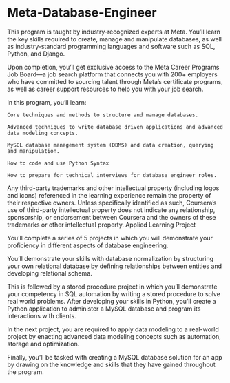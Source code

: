 # Meta-Database-Engineer
This program is taught by industry-recognized experts at Meta. You’ll learn the key skills required to create, manage and manipulate databases, as well as industry-standard programming languages and software such as SQL, Python, and Django. 

Upon completion, you’ll get exclusive access to the Meta Career Programs Job Board—a job search platform that connects you with 200+ employers who have committed to sourcing talent through Meta’s certificate programs, as well as career support resources to help you with your job search.

In this program, you’ll learn:

    Core techniques and methods to structure and manage databases. 

    Advanced techniques to write database driven applications and advanced data modeling concepts. 

    MySQL database management system (DBMS) and data creation, querying and manipulation.

    How to code and use Python Syntax

    How to prepare for technical interviews for database engineer roles.

Any third-party trademarks and other intellectual property (including logos and icons) referenced in the learning experience remain the property of their respective owners. Unless specifically identified as such, Coursera’s use of third-party intellectual property does not indicate any relationship, sponsorship, or endorsement between Coursera and the owners of these trademarks or other intellectual property.
Applied Learning Project

You’ll complete a series of 5 projects in which you will demonstrate your proficiency in different aspects of database engineering. 

You’ll demonstrate your skills with database normalization by structuring your own relational database by defining relationships between entities and developing relational schema. 

This is followed by a stored procedure project in which you’ll demonstrate your competency in SQL automation by writing a stored procedure to solve real world problems. After developing your skills in Python, you’ll create a Python application to administer a MySQL database and program its interactions with clients. 

In the next project, you are required to apply data modeling to a real-world project by enacting advanced data modeling concepts such as automation, storage and optimization. 

Finally, you’ll be tasked with creating a MySQL database solution for an app by drawing on the knowledge and skills that they have gained throughout the program.
